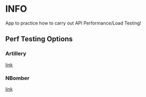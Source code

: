 # INFO
App to practice how to carry out API Performance/Load Testing!

## Perf Testing Options
### Artillery
[link](https://www.artillery.io/)

### NBomber
[link](https://nbomber.com/)